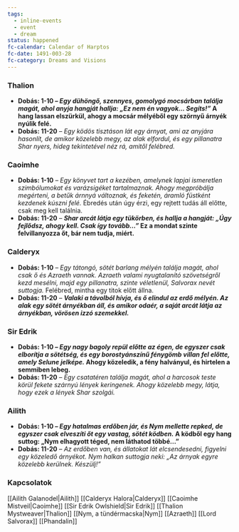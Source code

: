 ```yaml
---
tags:
  - inline-events
  - event
  - dream
status: happened
fc-calendar: Calendar of Harptos
fc-date: 1491-003-28
fc-category: Dreams and Visions
---
```

### Thalion

- **Dobás: 1-10 – _Egy dühöngő, szennyes, gomolygó mocsárban találja magát, ahol anyja hangját hallja: „Ez nem én vagyok… Segíts!”_ A hang lassan elszürkül, ahogy a mocsár mélyéből egy szörnyű árnyék nyúlik felé.**
- **Dobás: 11-20** – _Egy ködös tisztáson lát egy árnyat, ami az anyjára hasonlít, de amikor közelebb megy, az alak elfordul, és egy pillanatra Shar nyers, hideg tekintetével néz rá, amitől felébred._

### Caoimhe

- **Dobás: 1-10** – _Egy könyvet tart a kezében, amelynek lapjai ismeretlen szimbólumokat és varázsigéket tartalmaznak. Ahogy megpróbálja megérteni, a betűk árnnyá változnak, és feketén, áramló füstként kezdenek kúszni felé._ Ébredés után úgy érzi, egy rejtett tudás áll előtte, csak meg kell találnia.
- **Dobás: 11-20** – **_Shar arcát látja egy tükörben, és hallja a hangját: „Úgy fejlődsz, ahogy kell. Csak így tovább…”_ Ez a mondat szinte felvillanyozza őt, bár nem tudja, miért.**

### Calderyx

- **Dobás: 1-10** – _Egy tátongó, sötét barlang mélyén találja magát, ahol csak ő és Azraeth vannak. Azraeth valami nyugtalanító szövetségről kezd mesélni, majd egy pillanatra, szinte véletlenül, Salvorax nevét suttogja._ Felébred, mintha egy titok előtt állna.
- **Dobás: 11-20** – **_Valaki a távolból hívja, és ő elindul az erdő mélyén. Az alak egy sötét árnyékban áll, és amikor odaér, a saját arcát látja az árnyékban, vörösen izzó szemekkel._**

### Sir Edrik

- **Dobás: 1-10 – _Egy nagy bagoly repül előtte az égen, de egyszer csak elborítja a sötétség, és egy borostyánszínű fénygömb villan fel előtte, amely Selune jelképe._ Ahogy közeledik, a fény halványul, és hirtelen a semmiben lebeg.**
- **Dobás: 11-20** – _Egy csatatéren találja magát, ahol a harcosok teste körül fekete szárnyú lények keringenek. Ahogy közelebb megy, látja, hogy ezek a lények Shar szolgái._

### Ailith

- **Dobás: 1-10 – _Egy hatalmas erdőben jár, és Nym mellette repked, de egyszer csak elveszíti őt egy vastag, sötét ködben._ A ködből egy hang suttog: „Nym elhagyott téged, nem láthatod többé…”**
- **Dobás: 11-20** – _Az erdőben van, és állatokat lát elcsendesedni, figyelni egy közeledő árnyékot. Nym halkan suttogja neki: „Az árnyak egyre közelebb kerülnek. Készülj!”_

### **Kapcsolatok**
[[Ailith Galanodel|Ailith]]
[[Calderyx Halora|Calderyx]]
[[Caoimhe Mistveil|Caoimhe]]
[[Sir Edrik Owlshield|Sir Edrik]]
[[Thalion Mystweaver|Thalion]]
[[Nym, a tündérmacska|Nym]]
[[Azraeth]]
[[Lord Salvorax]]
[[Phandalin]]